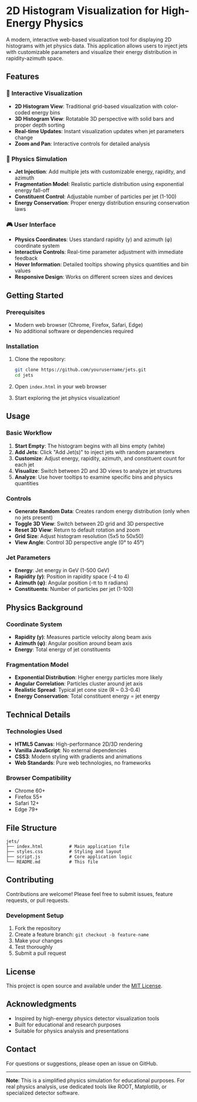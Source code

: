# 2D Histogram Visualization for High-Energy Physics

A modern, interactive web-based visualization tool for displaying 2D histograms with jet physics data. This application allows users to inject jets with customizable parameters and visualize their energy distribution in rapidity-azimuth space.

## Features

### 🎯 **Interactive Visualization**
- **2D Histogram View**: Traditional grid-based visualization with color-coded energy bins
- **3D Histogram View**: Rotatable 3D perspective with solid bars and proper depth sorting
- **Real-time Updates**: Instant visualization updates when jet parameters change
- **Zoom and Pan**: Interactive controls for detailed analysis

### 🔬 **Physics Simulation**
- **Jet Injection**: Add multiple jets with customizable energy, rapidity, and azimuth
- **Fragmentation Model**: Realistic particle distribution using exponential energy fall-off
- **Constituent Control**: Adjustable number of particles per jet (1-100)
- **Energy Conservation**: Proper energy distribution ensuring conservation laws

### 🎮 **User Interface**
- **Physics Coordinates**: Uses standard rapidity (y) and azimuth (φ) coordinate system
- **Interactive Controls**: Real-time parameter adjustment with immediate feedback
- **Hover Information**: Detailed tooltips showing physics quantities and bin values
- **Responsive Design**: Works on different screen sizes and devices

## Getting Started

### Prerequisites
- Modern web browser (Chrome, Firefox, Safari, Edge)
- No additional software or dependencies required

### Installation
1. Clone the repository:
   ```bash
   git clone https://github.com/yourusername/jets.git
   cd jets
   ```

2. Open `index.html` in your web browser
3. Start exploring the jet physics visualization!

## Usage

### Basic Workflow
1. **Start Empty**: The histogram begins with all bins empty (white)
2. **Add Jets**: Click "Add Jet(s)" to inject jets with random parameters
3. **Customize**: Adjust energy, rapidity, azimuth, and constituent count for each jet
4. **Visualize**: Switch between 2D and 3D views to analyze jet structures
5. **Analyze**: Use hover tooltips to examine specific bins and physics quantities

### Controls
- **Generate Random Data**: Creates random energy distribution (only when no jets present)
- **Toggle 3D View**: Switch between 2D grid and 3D perspective
- **Reset 3D View**: Return to default rotation and zoom
- **Grid Size**: Adjust histogram resolution (5x5 to 50x50)
- **View Angle**: Control 3D perspective angle (0° to 45°)

### Jet Parameters
- **Energy**: Jet energy in GeV (1-500 GeV)
- **Rapidity (y)**: Position in rapidity space (-4 to 4)
- **Azimuth (φ)**: Angular position (-π to π radians)
- **Constituents**: Number of particles per jet (1-100)

## Physics Background

### Coordinate System
- **Rapidity (y)**: Measures particle velocity along beam axis
- **Azimuth (φ)**: Angular position around beam axis
- **Energy**: Total energy of jet constituents

### Fragmentation Model
- **Exponential Distribution**: Higher energy particles more likely
- **Angular Correlation**: Particles cluster around jet axis
- **Realistic Spread**: Typical jet cone size (R ~ 0.3-0.4)
- **Energy Conservation**: Total constituent energy = jet energy

## Technical Details

### Technologies Used
- **HTML5 Canvas**: High-performance 2D/3D rendering
- **Vanilla JavaScript**: No external dependencies
- **CSS3**: Modern styling with gradients and animations
- **Web Standards**: Pure web technologies, no frameworks

### Browser Compatibility
- Chrome 60+
- Firefox 55+
- Safari 12+
- Edge 79+

## File Structure

```
jets/
├── index.html          # Main application file
├── styles.css          # Styling and layout
├── script.js           # Core application logic
└── README.md           # This file
```

## Contributing

Contributions are welcome! Please feel free to submit issues, feature requests, or pull requests.

### Development Setup
1. Fork the repository
2. Create a feature branch: `git checkout -b feature-name`
3. Make your changes
4. Test thoroughly
5. Submit a pull request

## License

This project is open source and available under the [MIT License](LICENSE).

## Acknowledgments

- Inspired by high-energy physics detector visualization tools
- Built for educational and research purposes
- Suitable for physics analysis and presentations

## Contact

For questions or suggestions, please open an issue on GitHub.

---

**Note**: This is a simplified physics simulation for educational purposes. For real physics analysis, use dedicated tools like ROOT, Matplotlib, or specialized detector software.
